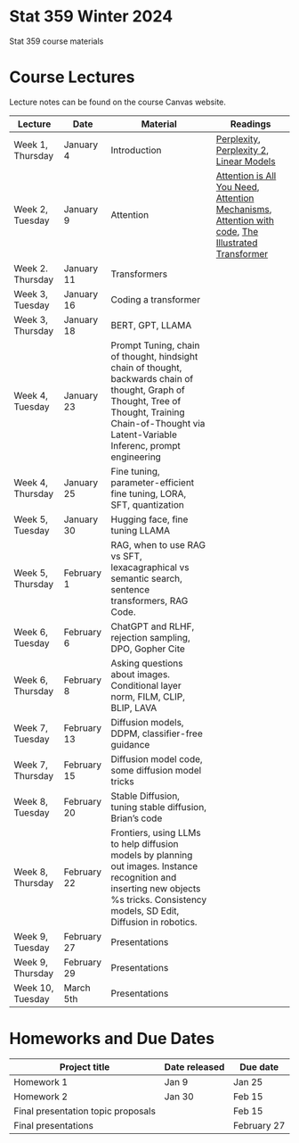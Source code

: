 # Stat 359 Winter 2024
Stat 359 course materials



# Course Lectures 

Lecture notes can be found on the course Canvas website. 


| Lecture                  |  Date | Material | Readings                
|--------------------------|-------|----------|----------------------------|
| Week 1, Thursday         | January 4 |   Introduction  | [Perplexity](https://thegradient.pub/understanding-evaluation-metrics-for-language-models/), [Perplexity 2](https://web.stanford.edu/~jurafsky/slp3/3.pdf), [Linear Models](https://see.stanford.edu/materials/aimlcs229/cs229-notes1.pdf)  |
| Week 2, Tuesday           | January 9  | Attention |  [Attention is All You Need](https://arxiv.org/pdf/1706.03762.pdf), [Attention Mechanisms](https://lilianweng.github.io/posts/2018-06-24-attention/), [Attention with code](https://sebastianraschka.com/blog/2023/self-attention-from-scratch.html), [The Illustrated Transformer](https://jalammar.github.io/illustrated-transformer/) |
| Week 2. Thursday       | January 11 | Transformers |   |
| Week 3, Tuesday            | January 16 | Coding a transformer |   |
| Week 3, Thursday         | January 18| BERT, GPT, LLAMA | |
| Week 4, Tuesday            | January 23| Prompt Tuning, chain of thought, hindsight chain of thought, backwards chain of thought, Graph of Thought, Tree of Thought, Training Chain-of-Thought via Latent-Variable Inferenc, prompt engineering |   |
| Week 4, Thursday          | January 25| Fine tuning, parameter-efficient fine tuning, LORA, SFT, quantization |   |
| Week 5, Tuesday        | January 30 | Hugging face, fine tuning LLAMA    |  |
| Week 5, Thursday          | February 1| RAG, when to use RAG vs SFT, lexacagraphical vs semantic search, sentence transformers, RAG Code. | |
| Week 6, Tuesday        | February 6| ChatGPT and RLHF, rejection sampling, DPO, Gopher Cite  | |
| Week 6, Thursday       | February 8| Asking questions about images. Conditional layer norm, FILM, CLIP, BLIP, LAVA  |  |
| Week 7, Tuesday           | February 13| Diffusion models, DDPM, classifier-free guidance |   |
| Week 7, Thursday       | February 15| Diffusion model code, some diffusion model tricks   | |
| Week 8, Tuesday       | February 20| Stable Diffusion, tuning stable diffusion, Brian’s code  |   |
| Week 8, Thursday   | February 22| Frontiers, using LLMs to help diffusion models by planning out images. Instance recognition and inserting new objects %s tricks. Consistency models, SD Edit,  Diffusion in robotics.                                      | |
| Week 9, Tuesday |  February 27| Presentations  | |
| Week 9, Thursday   |  February 29| Presentations |  |
| Week 10, Tuesday   |  March 5th| Presentations  |  |



# Homeworks and Due Dates


| Project title                  | Date released | Due date                
|--------------------------------|---------------|-------------------------|
|   Homework 1       | Jan 9   | Jan 25  |
|     Homework 2       |  Jan 30   | Feb 15  |
| Final presentation topic proposals |       |  Feb 15   | 
|  Final presentations        |       | February 27  |
